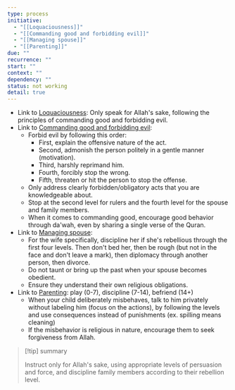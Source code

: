 ```yaml
---
type: process
initiative:
  - "[[Loquaciousness]]"
  - "[[Commanding good and forbidding evil]]"
  - "[[Managing spouse]]"
  - "[[Parenting]]"
due: ""
recurrence: ""
start: ""
context: ""
dependency: ""
status: not working
detail: true
---
```


* Link to [Loquaciousness](Initiatives/bad%20traits/Loquaciousness.md): Only speak for Allah's sake, following the principles of commanding good and forbidding evil.
* Link to [Commanding good and forbidding evil](Initiatives/worship/Commanding%20good%20and%20forbidding%20evil.md):
	* Forbid evil by following this order:
		* First, explain the offensive nature of the act.
		* Second, admonish the person politely in a gentle manner (motivation).
		* Third, harshly reprimand him.
		* Fourth, forcibly stop the wrong.
		* Fifth, threaten or hit the person to stop the offense.
	* Only address clearly forbidden/obligatory acts that you are knowledgeable about.
	* Stop at the second level for rulers and the fourth level for the spouse and family members.
	* When it comes to commanding good, encourage good behavior through da'wah, even by sharing a single verse of the Quran.
* Link to [Managing spouse](Initiatives/worship/Managing%20spouse.md):
	* For the wife specifically, discipline her if she's rebellious through the first four levels. Then don't bed her, then be rough (but not in the face and don't leave a mark), then diplomacy through another person, then divorce.
	* Do not taunt or bring up the past when your spouse becomes obedient.
	* Ensure they understand their own religious obligations.
* Link to [Parenting](Initiatives/worship/Parenting.md): play (0-7), discipline (7-14), befriend (14+)
	* When your child deliberately misbehaves, talk to him privately without labeling him (focus on the actions), by following the levels and use consequences instead of punishments (ex. spilling means cleaning)
	* If the misbehavior is religious in nature, encourage them to seek forgiveness from Allah.

> [!tip] summary
> 
> 
> Instruct only for Allah's sake, using appropriate levels of persuasion and force, and discipline family members according to their rebellion level.
> 


